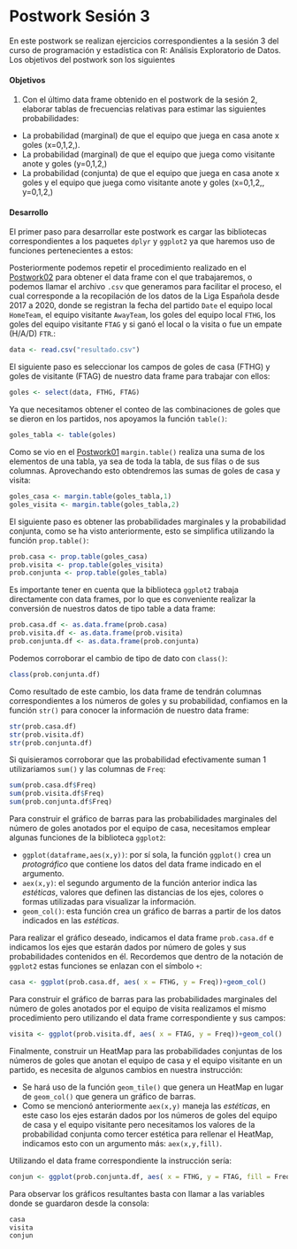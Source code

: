 
# Postwork Sesión 3
En este postwork se realizan ejercicios correspondientes a la sesión 3 del curso de programación y estadística con R: Análisis Exploratorio de Datos.
Los objetivos del postwork son los siguientes

#### Objetivos

1. Con el último data frame obtenido en el postwork de la sesión 2, elaborar tablas de frecuencias relativas para estimar las siguientes probabilidades:

- La probabilidad (marginal) de que el equipo que juega en casa anote x goles (x=0,1,2,). 
- La probabilidad (marginal) de que el equipo que juega como visitante anote y goles (y=0,1,2,)
- La probabilidad (conjunta) de que el equipo que juega en casa anote x goles y el equipo que juega como visitante anote y goles (x=0,1,2,, y=0,1,2,)


#### Desarrollo

El primer paso para desarrollar este postwork es cargar las bibliotecas correspondientes a los paquetes `dplyr` y `ggplot2` ya que haremos uso de funciones pertenecientes a estos:


Posteriormente podemos repetir el procedimiento realizado en el [Postwork02](/Postwork2/) para obtener el data frame con el que trabajaremos, o podemos llamar el archivo `.csv` que generamos para facilitar el proceso, el cual corresponde a la recopilación de los datos de la Liga Española desde 2017 a 2020, donde se registran la fecha del partido `Date`
el equipo local `HomeTeam`, el equipo visitante `AwayTeam`, los goles del equipo local `FTHG`, los goles del equipo visitante `FTAG` y si ganó el local
o la visita o fue un empate (H/A/D) `FTR`.:

```R
data <- read.csv("resultado.csv")
```

El siguiente paso es seleccionar los campos de goles de casa (FTHG) y goles de visitante (FTAG) de nuestro data frame para trabajar con ellos:

```R
goles <- select(data, FTHG, FTAG)
```

Ya que necesitamos obtener el conteo de las combinaciones de goles que se dieron en los partidos, nos apoyamos la función `table()`: 

```R
goles_tabla <- table(goles)
```

Como se vio en el [Postwork01](/Postwork1/) `margin.table()` realiza una suma de los elementos de una tabla, ya sea de toda la tabla, de sus filas o de sus columnas. Aprovechando esto obtendremos las sumas de goles de casa y visita:

```R
goles_casa <- margin.table(goles_tabla,1)
goles_visita <- margin.table(goles_tabla,2)
```

El siguiente paso es obtener las probabilidades marginales y la probabilidad conjunta, como se ha visto anteriormente, esto se simplifica utilizando la función `prop.table()`:

```R
prob.casa <- prop.table(goles_casa)
prob.visita <- prop.table(goles_visita)
prob.conjunta <- prop.table(goles_tabla)
```

Es importante tener en cuenta que la biblioteca `ggplot2` trabaja directamente con data frames, por lo que es conveniente realizar la conversión de nuestros datos de tipo table a data frame: 

```R
prob.casa.df <- as.data.frame(prob.casa)
prob.visita.df <- as.data.frame(prob.visita)
prob.conjunta.df <- as.data.frame(prob.conjunta)
```

Podemos corroborar el cambio de tipo de dato con `class()`: 

```R
class(prob.conjunta.df)
```

Como resultado de este cambio, los data frame de tendrán columnas correspondientes a los números de goles y su probabilidad, confiamos en la función `str()` para conocer la información de nuestro data frame:

```R
str(prob.casa.df)
str(prob.visita.df)
str(prob.conjunta.df)
```

Si quisieramos corroborar que las probabilidad efectivamente suman 1 utilizariamos `sum()` y las columnas de `Freq`:

```R
sum(prob.casa.df$Freq)
sum(prob.visita.df$Freq)
sum(prob.conjunta.df$Freq)
```

Para construir el gráfico de barras para las probabilidades marginales del número de goles anotados por el equipo de casa, necesitamos emplear algunas funciones de la biblioteca `ggplot2`:

-  `ggplot(dataframe,aes(x,y))`: por sí sola, la función `ggplot()` crea un *protográfico* que contiene los datos del data frame indicado en el argumento.
-  `aex(x,y)`: el segundo argumento de la función anterior indica las *estéticas*, valores que definen las distancias de los ejes, colores o formas utilizadas para visualizar la información.
-  `geom_col()`: esta función crea un gráfico de barras a partir de los datos indicados en las *estéticas*.

Para realizar el gráfico deseado, indicamos el data frame `prob.casa.df` e indicamos los ejes que estarán dados por número de goles y sus probabilidades contenidos en él. Recordemos que dentro de la notación de `ggplot2` estas funciones se enlazan con el símbolo `+`:

```R
casa <- ggplot(prob.casa.df, aes( x = FTHG, y = Freq))+geom_col()
```

Para construir el gráfico de barras para las probabilidades marginales del número de goles anotados por el equipo de visita realizamos el mismo procedimiento pero utilizando el data frame correspondiente y sus campos:

```R
visita <- ggplot(prob.visita.df, aes( x = FTAG, y = Freq))+geom_col()
```

Finalmente, construir un HeatMap para las probabilidades conjuntas de los números de goles que anotan el equipo de casa y el equipo visitante en un partido, es necesita de algunos cambios en nuestra instrucción:

- Se hará uso de la función `geom_tile()` que genera un HeatMap en lugar de `geom_col()` que genera un gráfico de barras.
- Como se mencionó anteriormente `aex(x,y)` maneja las *estéticas*, en este caso los ejes estarán dados por los números de goles del equipo de casa y el equipo visitante pero necesitamos los valores de la probabilidad conjunta como tercer estética para rellenar el HeatMap, indicamos esto con un argumento más: `aex(x,y,fill)`.

Utilizando el data frame correspondiente la instrucción sería:

```R
conjun <- ggplot(prob.conjunta.df, aes( x = FTHG, y = FTAG, fill = Freq))+geom_tile()
```

Para observar los gráficos resultantes basta con llamar a las variables donde se guardaron desde la consola:

```R
casa
visita
conjun

```
